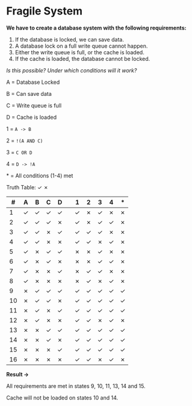 # Fragile System

__We have to create a database system with the following requirements:__

  1. If the database is locked, we can save data.
  2. A database lock on a full write queue cannot happen.
  3. Either the write queue is full, or the cache is loaded.
  4. If the cache is loaded, the database cannot be locked.

_Is this possible? Under which conditions will it work?_

A = Database Locked

B = Can save data

C = Write queue is full

D = Cache is loaded

1 = `A -> B`

2 = `!(A AND C)`

3 = `C OR D`

4 = `D -> !A`

\* = All conditions (1-4) met

Truth Table: ✓ ✗

| #| A | B | C | D | | 1 | 2 | 3 | 4 | * |
|--|---|---|---|---|-|---|---|---|---|---|
| 1| ✓ | ✓ | ✓ | ✓ | | ✓ | ✗ | ✓ | ✗ | ✗ |
| 2| ✓ | ✓ | ✓ | ✗ | | ✓ | ✗ | ✓ | ✓ | ✗ |
| 3| ✓ | ✓ | ✗ | ✓ | | ✓ | ✓ | ✓ | ✗ | ✗ |
| 4| ✓ | ✓ | ✗ | ✗ | | ✓ | ✓ | ✗ | ✓ | ✗ |
| 5| ✓ | ✗ | ✓ | ✓ | | ✗ | ✗ | ✓ | ✗ | ✗ |
| 6| ✓ | ✗ | ✓ | ✗ | | ✗ | ✗ | ✓ | ✓ | ✗ |
| 7| ✓ | ✗ | ✗ | ✓ | | ✗ | ✓ | ✓ | ✗ | ✗ |
| 8| ✓ | ✗ | ✗ | ✗ | | ✗ | ✓ | ✗ | ✓ | ✗ |
| 9| ✗ | ✓ | ✓ | ✓ | | ✓ | ✓ | ✓ | ✓ | ✓ |
|10| ✗ | ✓ | ✓ | ✗ | | ✓ | ✓ | ✓ | ✓ | ✓ |
|11| ✗ | ✓ | ✗ | ✓ | | ✓ | ✓ | ✓ | ✓ | ✓ |
|12| ✗ | ✓ | ✗ | ✗ | | ✓ | ✓ | ✗ | ✓ | ✗ |
|13| ✗ | ✗ | ✓ | ✓ | | ✓ | ✓ | ✓ | ✓ | ✓ |
|14| ✗ | ✗ | ✓ | ✗ | | ✓ | ✓ | ✓ | ✓ | ✓ |
|15| ✗ | ✗ | ✗ | ✓ | | ✓ | ✓ | ✓ | ✓ | ✓ |
|16| ✗ | ✗ | ✗ | ✗ | | ✓ | ✓ | ✗ | ✓ | ✗ |


**Result ->**

All requirements are met in states 9, 10, 11, 13, 14 and 15.

Cache will not be loaded on states 10 and 14.
